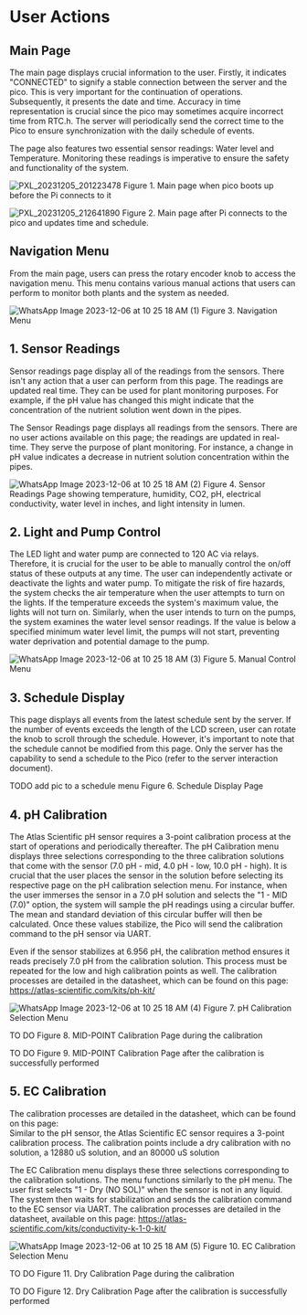 # User Actions

## Main Page

The main page displays crucial information to the user. Firstly, it indicates "CONNECTED" to signify a stable connection between the server and the pico. This is very important for the continuation of operations. Subsequently, it presents the date and time. Accuracy in time representation is crucial since the pico may sometimes acquire incorrect time from RTC.h. The server will periodically send the correct time to the Pico to ensure synchronization with the daily schedule of events. 

The page also features two essential sensor readings: Water level and Temperature. Monitoring these readings is imperative to ensure the safety and functionality of the system.

![PXL_20231205_201223478](https://github.com/danielcbailey/HydroponicsProject/assets/32362546/3740eab4-01f4-4710-aee2-7ce9ea7cf673) 
Figure 1. Main page when pico boots up before the Pi connects to it

![PXL_20231205_212641890](https://github.com/danielcbailey/HydroponicsProject/assets/32362546/3fc9fdbc-b1d9-4c62-b719-c927d7ff0ed6)
Figure 2. Main page after Pi connects to the pico and updates time and schedule.

## Navigation Menu
From the main page, users can press the rotary encoder knob to access the navigation menu. This menu contains various manual actions that users can perform to monitor both plants and the system as needed.

![WhatsApp Image 2023-12-06 at 10 25 18 AM (1)](https://github.com/danielcbailey/HydroponicsProject/assets/32362546/f0b7e7eb-6f74-46d9-91c3-c288790a53d7)
Figure 3. Navigation Menu 

## 1. Sensor Readings

Sensor readings page display all of the readings from the sensors. There isn't any action that a user can perform from this page. The readings are updated real time. They can be used for plant monitoring purposes. For example, if the pH value has changed this might indicate that the concentration of the nutrient solution went down in the pipes. 

The Sensor Readings page displays all readings from the sensors. There are no user actions available on this page; the readings are updated in real-time. They serve the purpose of plant monitoring. For instance, a change in pH value indicates a decrease in nutrient solution concentration within the pipes.

![WhatsApp Image 2023-12-06 at 10 25 18 AM (2)](https://github.com/danielcbailey/HydroponicsProject/assets/32362546/f5908045-bf56-4d98-8b77-16f9a8776840)
Figure 4. Sensor Readings Page showing temperature, humidity, CO2, pH, electrical conductivity, water level in inches, and light intensity in lumen.


## 2. Light and Pump Control

The LED light and water pump are connected to 120 AC via relays. Therefore, it is crucial for the user to be able to manually control the on/off status of these outputs at any time. The user can independently activate or deactivate the lights and water pump. To mitigate the risk of fire hazards, the system checks the air temperature when the user attempts to turn on the lights. If the temperature exceeds the system's maximum value, the lights will not turn on. Similarly, when the user intends to turn on the pumps, the system examines the water level sensor readings. If the value is below a specified minimum water level limit, the pumps will not start, preventing water deprivation and potential damage to the pump.

![WhatsApp Image 2023-12-06 at 10 25 18 AM (3)](https://github.com/danielcbailey/HydroponicsProject/assets/32362546/230de66d-0d1c-45fc-b8a8-cb8fbebf59c0)
Figure 5. Manual Control Menu 

## 3. Schedule Display

This page displays all events from the latest schedule sent by the server. If the number of events exceeds the length of the LCD screen, user can rotate the knob to scroll through the schedule. However, it's important to note that the schedule cannot be modified from this page. Only the server has the capability to send a schedule to the Pico (refer to the server interaction document).

TODO add pic to a schedule menu 
Figure 6. Schedule Display Page 

## 4. pH Calibration

The Atlas Scientific pH sensor requires a 3-point calibration process at the start of operations and periodically thereafter. The pH Calibration menu displays three selections corresponding to the three calibration solutions that come with the sensor (7.0 pH - mid, 4.0 pH - low, 10.0 pH - high). It is crucial that the user places the sensor in the solution before selecting its respective page on the pH calibration selection menu. For instance, when the user immerses the sensor in a 7.0 pH solution and selects the "1 - MID (7.0)" option, the system will sample the pH readings using a circular buffer. The mean and standard deviation of this circular buffer will then be calculated. Once these values stabilize, the Pico will send the calibration command to the pH sensor via UART.

Even if the sensor stabilizes at 6.956 pH, the calibration method ensures it reads precisely 7.0 pH from the calibration solution. This process must be repeated for the low and high calibration points as well.
The calibration processes are detailed in the datasheet, which can be found on this page:  https://atlas-scientific.com/kits/ph-kit/

![WhatsApp Image 2023-12-06 at 10 25 18 AM (4)](https://github.com/danielcbailey/HydroponicsProject/assets/32362546/67bc6370-cafb-4d6e-a549-5e1b39e9cc57)
Figure 7. pH Calibration Selection Menu 

TO DO 
Figure 8. MID-POINT Calibration Page during the calibration 

TO DO 
Figure 9. MID-POINT Calibration Page after the calibration is successfully performed 

## 5. EC Calibration

The calibration processes are detailed in the datasheet, which can be found on this page:  
Similar to the pH sensor, the Atlas Scientific EC sensor requires a 3-point calibration process. The calibration points include a dry calibration with no solution, a 12880 uS solution, and an 80000 uS solution

The EC Calibration menu displays these three selections corresponding to the calibration solutions. The menu functions similarly to the pH menu. The user first selects "1 - Dry (NO SOL)" when the sensor is not in any liquid. The system then waits for stabilization and sends the calibration command to the EC sensor via UART.
The calibration processes are detailed in the datasheet, available on this page: https://atlas-scientific.com/kits/conductivity-k-1-0-kit/

![WhatsApp Image 2023-12-06 at 10 25 18 AM (5)](https://github.com/danielcbailey/HydroponicsProject/assets/32362546/c3ea2b3a-7e90-419d-be6f-6aaed722dde8)
Figure 10. EC Calibration Selection Menu 

TO DO 
Figure 11. Dry Calibration Page during the calibration 

TO DO 
Figure 12. Dry Calibration Page after the calibration is successfully performed 


